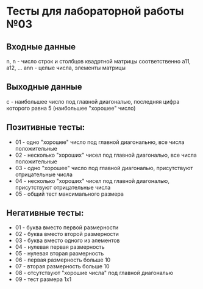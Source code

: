 # Тесты для лабораторной работы №03

## Входные данные
n, n - число строк и столбцов квадртной матрицы соответственно
a11, a12, ... ann - целые числа, элементы матрицы

## Выходные данные
c - наибольшее число под главной диагональю, последняя цифра которого равна 5 (наибольшее "хорошее" число)

## Позитивные тесты:
- 01 - одно "хорошее" число под главной диагональню, все числа положительные
- 02 - несколько "хороших" чисел под главной диагональю, все числа положительные
- 03 - одно "хорошее" число под главной диагональю, присутствуют отрицательные числа
- 04 - несколько "хороших" чисел под главной диагональю, присутствуют отрицательные числа
- 05 - общий тест максимального размера

## Негативные тесты:
- 01 - буква вместо первой размерности
- 02 - буква вместо второй размерности
- 03 - буква вместо одного из элементов
- 04 - нулевая первая размерность
- 05 - нулевая вторая размерность
- 06 - первая размерность больше 10
- 07 - вторая размерность больше 10
- 08 - отсутствуют "хорошие числа" под главной диагональю
- 09 - тест размера 1x1